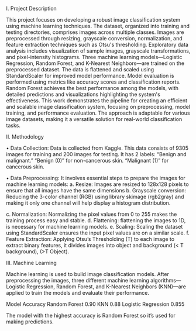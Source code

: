 I.	Project Description

This project focuses on developing a robust image classification system using machine learning techniques. The dataset, organized into training and testing directories, comprises images across multiple classes. Images are preprocessed through resizing, grayscale conversion, normalization, and feature extraction techniques such as Otsu's thresholding. Exploratory data analysis includes visualization of sample images, grayscale transformations, and pixel-intensity histograms.
Three machine learning models—Logistic Regression, Random Forest, and K-Nearest Neighbors—are trained on the preprocessed dataset. The data is flattened and scaled using StandardScaler for improved model performance. Model evaluation is performed using metrics like accuracy scores and classification reports. Random Forest achieves the best performance among the models, with detailed predictions and visualizations highlighting the system's effectiveness.
This work demonstrates the pipeline for creating an efficient and scalable image classification system, focusing on preprocessing, model training, and performance evaluation. The approach is adaptable for various image datasets, making it a versatile solution for real-world classification tasks.

II.	Methodology 

•	Data Collection: Data is collected from Kaggle. This data consists of 9305 images for training and 200 images for testing. It has 2 labels: “Benign and malignant.”
“Benign (0)” for non-cancerous skin.
“Malignant (1)” for cancerous skin.

 
•	Data Preprocessing: It involves essential steps to prepare the images for machine learning models:
a.	Resize: Images are resized to 128x128 pixels to ensure that all images have the same dimensions
b.	Grayscale conversion: Reducing the 3-color channel (RGB) using library skimage (rgb2gray) and making it only one channel will help display a histogram distribution.

c.	Normalization: Normalizing the pixel values from 0 to 255 makes the training process easy and stable.
d.	Flattening: flattening the images to 1D, is necessary for machine learning models.
e.	Scaling: Scaling the dataset using StandardScaler ensures the input pixel values are on a similar scale.
f.	Feature Extraction: Applying Otsu’s Thresholding (T) to each image to extract binary features, it divides images into object and background (< T background), (>T Object).

III.	Machine Learning

Machine learning is used to build image classification models. After preprocessing the images, three different machine learning algorithms—Logistic Regression, Random Forest, and K-Nearest Neighbors (KNN)—are applied to train the models and evaluate their performance.

Model	Accuracy
Random Forest	0.90
KNN	0.88
Logistic Regression	0.855

The model with the highest accuracy is Random Forest so it’s used for making predictions.
